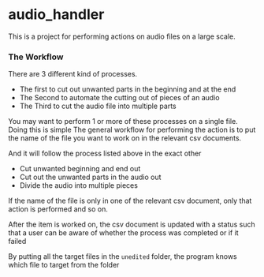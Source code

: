 # audio_handler
This is a project for performing actions on audio files on a large scale. 

### The Workflow
There are 3 different kind of processes. 
- The first to cut out unwanted parts in the beginning and at the end
- The Second to automate the cutting out of pieces of an audio
- The Third to cut the audio file into multiple parts

You may want to perform 1 or more of these processes on a single file. Doing this is simple
The general workflow for performing the action is to put the name of the file you want to work on in the 
relevant csv documents. 

And it will follow the process listed above in the exact other
- Cut unwanted beginning and end out
- Cut out the unwanted parts in the audio out
- Divide the audio into multiple pieces

If the name of the file is only in one of the relevant csv document, only that action is performed and so on.

After the item is worked on, the csv document is updated with a status such that a user can be aware of whether the process
was completed or if it failed

By putting all the target files in the `unedited` folder, the program knows which file to target from the folder